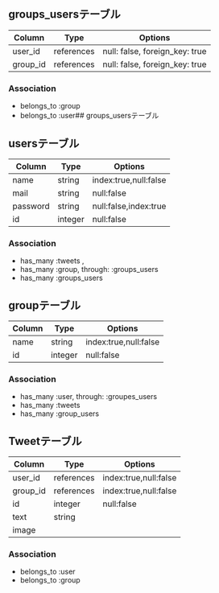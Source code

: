 ## groups_usersテーブル

|Column|Type|Options|
|------|----|-------|
|user_id|references|null: false, foreign_key: true|
|group_id|references|null: false, foreign_key: true|

### Association
- belongs_to :group
- belongs_to :user## groups_usersテーブル

## usersテーブル

|Column|Type|Options|
|------|----|-------|
|name|string|index:true,null:false|
|mail|string|null:false|
|password|string|null:false,index:true|
|id|integer|null:false|

### Association
- has_many :tweets ,
- has_many :group, through: :groups_users
- has_many :groups_users

## groupテーブル

|Column|Type|Options|
|------|----|-------|
|name|string|index:true,null:false|
|id|integer|null:false|

### Association
- has_many :user, through: :groupes_users
- has_many :tweets
- has_many :group_users



## Tweetテーブル
|Column|Type|Options|
|------|----|-------|
|user_id|references|index:true,null:false|
|group_id|references|index:true,null:false|
|id|integer|null:false|
|text|string||
|image|||

### Association
- belongs_to :user
- belongs_to :group
